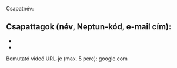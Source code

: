 ﻿Csapatnév:

Csapattagok (név, Neptun-kód, e-mail cím):
- 
- 
- 

Bemutató videó URL-je (max. 5 perc): google.com
